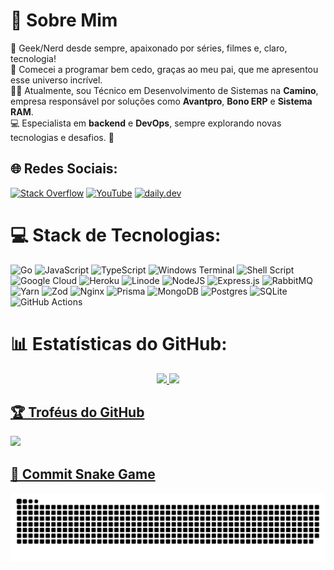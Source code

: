 # 💫 Sobre Mim  

👾 Geek/Nerd desde sempre, apaixonado por séries, filmes e, claro, tecnologia!  
🚀 Comecei a programar bem cedo, graças ao meu pai, que me apresentou esse universo incrível.  
🧑‍💼 Atualmente, sou Técnico em Desenvolvimento de Sistemas na **Camino**, empresa responsável por soluções como **Avantpro**, **Bono ERP** e **Sistema RAM**.  
💻 Especialista em **backend** e **DevOps**, sempre explorando novas tecnologias e desafios.  🔧

## 🌐 Redes Sociais:
[![Stack Overflow](https://img.shields.io/badge/-Stackoverflow-FE7A16?logo=stack-overflow&logoColor=white)](https://stackoverflow.com/users/26322084) [![YouTube](https://img.shields.io/badge/YouTube-%23FF0000.svg?logo=YouTube&logoColor=white)](https://youtube.com/@CarlosHLauriano) [![daily.dev](https://img.shields.io/badge/daily.dev-%23d74cf6.svg?logo=daily.dev&logoColor=white)](https://app.daily.dev/carloslauriano)

# 💻 Stack de Tecnologias:
![Go](https://img.shields.io/badge/go-%2300ADD8.svg?style=for-the-badge&logo=go&logoColor=white) ![JavaScript](https://img.shields.io/badge/javascript-%23323330.svg?style=for-the-badge&logo=javascript&logoColor=%23F7DF1E) ![TypeScript](https://img.shields.io/badge/typescript-%23007ACC.svg?style=for-the-badge&logo=typescript&logoColor=white) ![Windows Terminal](https://img.shields.io/badge/Windows%20Terminal-%234D4D4D.svg?style=for-the-badge&logo=windows-terminal&logoColor=white) ![Shell Script](https://img.shields.io/badge/shell_script-%23121011.svg?style=for-the-badge&logo=gnu-bash&logoColor=white) ![Google Cloud](https://img.shields.io/badge/GoogleCloud-%234285F4.svg?style=for-the-badge&logo=google-cloud&logoColor=white) ![Heroku](https://img.shields.io/badge/heroku-%23430098.svg?style=for-the-badge&logo=heroku&logoColor=white) ![Linode](https://img.shields.io/badge/linode-00A95C?style=for-the-badge&logo=linode&logoColor=white) ![NodeJS](https://img.shields.io/badge/node.js-6DA55F?style=for-the-badge&logo=node.js&logoColor=white) ![Express.js](https://img.shields.io/badge/express.js-%23404d59.svg?style=for-the-badge&logo=express&logoColor=%2361DAFB) ![RabbitMQ](https://img.shields.io/badge/rabbitmq-FF6600?style=for-the-badge&logo=rabbitmq&logoColor=white) ![Yarn](https://img.shields.io/badge/yarn-%232C8EBB.svg?style=for-the-badge&logo=yarn&logoColor=white) ![Zod](https://img.shields.io/badge/zod-%233068b7.svg?style=for-the-badge&logo=zod&logoColor=white) ![Nginx](https://img.shields.io/badge/nginx-%23009639.svg?style=for-the-badge&logo=nginx&logoColor=white) ![Prisma](https://img.shields.io/badge/Prisma-3982CE?style=for-the-badge&logo=Prisma&logoColor=white) ![MongoDB](https://img.shields.io/badge/MongoDB-%234ea94b.svg?style=for-the-badge&logo=mongodb&logoColor=white) ![Postgres](https://img.shields.io/badge/postgres-%23316192.svg?style=for-the-badge&logo=postgresql&logoColor=white) ![SQLite](https://img.shields.io/badge/sqlite-%2307405e.svg?style=for-the-badge&logo=sqlite&logoColor=white) ![GitHub Actions](https://img.shields.io/badge/github%20actions-%232671E5.svg?style=for-the-badge&logo=githubactions&logoColor=white)

# 📊 Estatísticas do GitHub:
<div align="center">
  <a href="https://github.com/Carloslauriano">
  <img height="180em" src="https://github-readme-stats.vercel.app/api?username=Carloslauriano&no-frame=true&show_icons=true&theme=dracula&include_all_commits=true&count_private=true&_=1234"/>
  <img height="180em" src="https://github-readme-stats.vercel.app/api/top-langs/?username=anuraghazra&hide_progress=false&layout=compact&theme=dracula&langs_count=7&no-frame=true&_=5678"/>
</div>
    
## 🏆 Troféus do GitHub
![](https://github-profile-trophy.vercel.app/?username=Carloslauriano&theme=dracula&no-frame=true&no-bg=false&margin-w=4&count_private=true)

## 🐍 Commit Snake Game
<div align="center">
  <a href="https://github.com/Carloslauriano">
  <picture>
    <source media="(prefers-color-scheme: dark)" srcset="https://github.com/Carloslauriano/Carloslauriano/blob/output/github-snake-dark.svg" />
    <source media="(prefers-color-scheme: light)" srcset="https://github.com/Carloslauriano/Carloslauriano/blob/output/github-snake.svg" />
    <img alt="github-snake" src="github-snake.svg" />
  </picture>
</div>

<!-- ## 💰 Você pode me ajudar doando  -->
<!-- [![Ko-Fi](https://img.shields.io/badge/Ko--fi-F16061?style=for-the-badge&logo=ko-fi&logoColor=white)](https://ko-fi.com/carloslauriano)  -->

